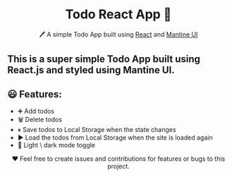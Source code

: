 <h1 align="center">Todo React App  📝</h1>  
<p align="center">
  🖊️ A simple Todo App built using <a href="https://reactjs.org/">React</a> and <a href="https://mantine.dev/">Mantine UI</a>
</p>

## This is a super simple Todo App built using React.js and styled using Mantine UI.


## 😃 Features:

- ➕ Add todos
- 🗑️ Delete todos
- ⏸ Save todos to Local Storage when the state changes
- ▶️ Load the todos from Local Storage when the site is loaded again
- 🌙 Light \ dark mode toggle

<p align="center">
  ❤️ Feel free to create issues and contributions for features or bugs to this project.
</p>
